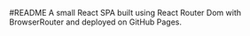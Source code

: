 #README
A small React SPA built using React Router Dom with BrowserRouter and deployed on GitHub Pages.
